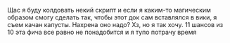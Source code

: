 Щас я буду колдовать некий скрипт и если я каким-то магическим образом смогу сделать так, чтобы этот док сам вставлялся в вики, я съем качан капусты.
Нахрена оно надо? Хз, но я так хочу.
11 шансов из 10 эта фича все равно не понадобится и я тупо потрачу время
